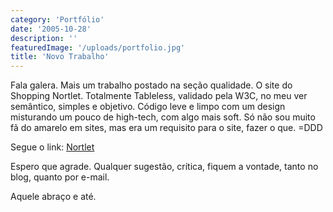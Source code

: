 ```yaml
---
category: 'Portfólio'
date: '2005-10-28'
description: ''
featuredImage: '/uploads/portfolio.jpg'
title: 'Novo Trabalho'
---
```


Fala galera. Mais um trabalho postado na seção qualidade. O site do Shopping Nortlet. Totalmente Tableless, validado pela W3C, no meu ver semântico, simples e objetivo. Código leve e limpo com um design misturando um pouco de high-tech, com algo mais soft. Só não sou muito fã do amarelo em sites, mas era um requisito para o site, fazer o que. =DDD

Segue o link: [Nortlet](http://www.nortlet.com.br 'Visitar site do Nortlet [Este link abre em uma nova janela]')

Espero que agrade. Qualquer sugestão, crítica, fiquem a vontade, tanto no blog, quanto por e-mail.

Aquele abraço e até.
